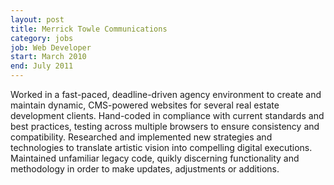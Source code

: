 ```yaml
---
layout: post
title: Merrick Towle Communications
category: jobs
job: Web Developer
start: March 2010
end: July 2011
---
```


Worked in a fast-paced, deadline-driven agency environment to create and maintain dynamic, CMS-powered websites for several real estate development clients. Hand-coded in compliance with current standards and best practices, testing across multiple browsers to ensure consistency and compatibility. Researched and implemented new strategies and technologies to translate artistic vision into compelling digital executions. Maintained unfamiliar legacy code, quikly discerning functionality and methodology in order to make updates, adjustments or additions.
